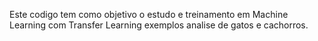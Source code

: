 Este codigo tem como objetivo o estudo e treinamento em Machine Learning com Transfer Learning exemplos analise de gatos e cachorros.
